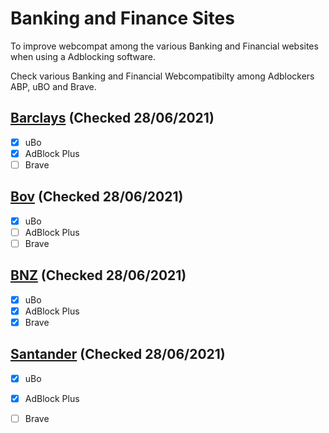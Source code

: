 # Banking and Finance Sites

To improve webcompat among the various Banking and Financial websites when using a Adblocking software. 

Check various Banking and Financial Webcompatibilty among Adblockers ABP, uBO and Brave.

## [Barclays](https://www.barclays.co.uk) (Checked 28/06/2021)
- [x] uBo
- [x] AdBlock Plus
- [ ] Brave

## [Bov](https://www.bov.com)  (Checked 28/06/2021)
- [x] uBo
- [ ] AdBlock Plus
- [ ] Brave

## [BNZ](https://www.bnz.co.nz) (Checked 28/06/2021)
- [x] uBo
- [x] AdBlock Plus
- [x] Brave

## [Santander](http://www.santander.co.uk/) (Checked 28/06/2021)
- [x] uBo
- [x] AdBlock Plus
- [ ] Brave


